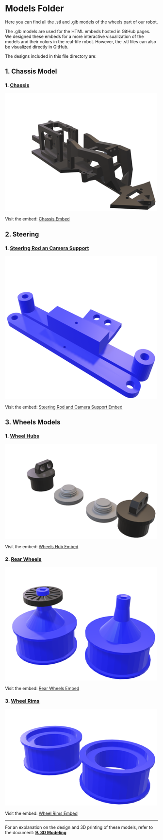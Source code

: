 # Models Folder

Here you can find all the .stl and .glb models of the wheels part of our robot.

The .glb models are used for the HTML embeds hosted in GitHub pages. 
We designed these embeds for a more interactive visualization of the models and their colors in the real-life robot. However, the .stl files can also be visualized directly in GitHub.

The designs included in this file directory are:

## 1. Chassis Model

### 1. [Chassis](./chassis/chassis.stl)
<img src="./chassis/Chassis.png" width="500">

Visit the embed: [Chassis Embed](https://vizdrive.github.io/VizDrive_WRO2025/embeds/interactive_chassis)

## 2. Steering

### 1. [Steering Rod an Camera Support](./steering/steering_rods.stl)
<img src="./steering/SteeringandCamera.png" width="500">

Visit the embed: [Steering Rod and Camera Support Embed](https://vizdrive.github.io/VizDrive_WRO2025/embeds/interactive_steering_rods)

## 3. Wheels Models

### 1. [Wheel Hubs](./wheels/wheel_hub.stl)
<img src="./wheels/Hubs.png" width="500">

Visit the embed: [Wheels Hub Embed](https://vizdrive.github.io/VizDrive_WRO2025/embeds/interactive_hub)

### 2. [Rear Wheels](./wheels/encoder_wheel.stl)
<img src="./wheels/RearWheels.png" width="500">

Visit the embed: [Rear Wheels Embed](https://vizdrive.github.io/VizDrive_WRO2025/embeds/interactive_rear_wheels)

### 3. [Wheel Rims](./wheels/wheel_rims.stl)
<img src="./wheels/Rims.png" width="500">

Visit the embed: [Wheel Rims Embed](https://vizdrive.github.io/VizDrive_WRO2025/embeds/interactive_rims)

---

For an explanation on the design and 3D printing of these models, refer to the document: [**9. 3D Modeling**](./../../docs/09_3d_modeling.md)
